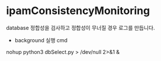 # ipamConsistencyMonitoring
database 정합성을 검사하고 정합성이 무너질 경우 로그를 만듭니다.


* background 실행 cmd

nohup python3 dbSelect.py > /dev/null 2>&1 &
